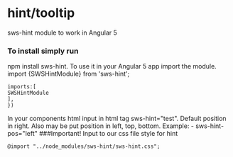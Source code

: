 # hint/tooltip
sws-hint module to work in Angular 5
### To install simply run
npm install sws-hint.
To use it in your Angular 5 app import the module.
import {SWSHintModule} from 'sws-hint';
```@NgModule({
imports:[
SWSHintModule
],
})  
``` 
In your components html input in html tag sws-hint="test". Default position in right. Also may be put position in left, top, bottom. Example: - sws-hint-pos="left"
###Important! Input to our css file style for hint
```
@import "../node_modules/sws-hint/sws-hint.css";
``` 